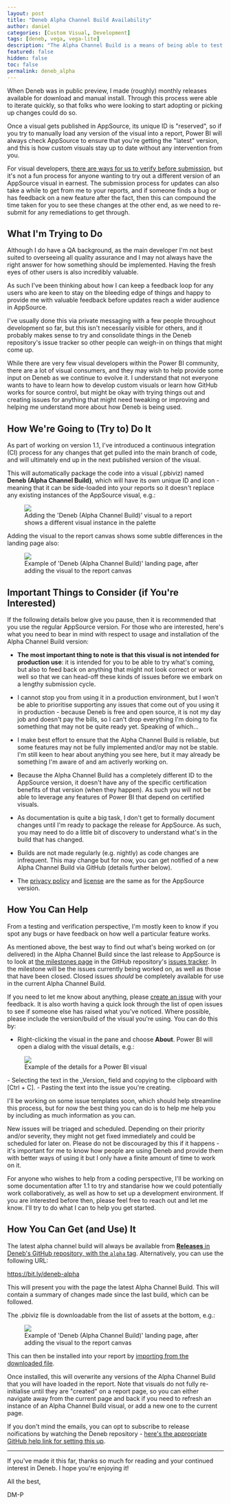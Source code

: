 ```yaml
---
layout: post
title: "Deneb Alpha Channel Build Availability"
author: daniel
categories: [Custom Visual, Development]
tags: [deneb, vega, vega-lite]
description: "The Alpha Channel Build is a means of being able to test and feed back on changes as soon as they are made rather than waiting for AppSource releases."
featured: false
hidden: false
toc: false
permalink: deneb_alpha
---
```


When Deneb was in public preview, I made (roughly) monthly releases available for download and manual install. Through this process were able to iterate quickly, so that folks who were looking to start adopting or picking up changes could do so.

Once a visual gets published in AppSource, its unique ID is "reserved", so if you try to manually load any version of the visual into a report, Power BI will always check AppSource to ensure that you're getting the "latest" version, and this is how custom visuals stay up to date without any intervention from you.

For visual developers, <a href="https://docs.microsoft.com/en-nz/power-bi/developer/visuals/submission-testing?WT.mc_id=DP-MVP-5003712#testing-a-new-version-of-a-published-visual" target="_blank">there are ways for us to verify before submission</a>, but it's not a fun process for anyone wanting to try out a different version of an AppSource visual in earnest. The submission process for updates can also take a while to get from me to your reports, and if someone finds a bug or has feedback on a new feature after the fact, then this can compound the time taken for you to see these changes at the other end, as we need to re-submit for any remediations to get through.

## What I'm Trying to Do

Although I do have a QA background, as the main developer I'm not best suited to overseeing all quality assurance and I may not always have the right answer for how something should be implemented. Having the fresh eyes of other users is also incredibly valuable.

As such I've been thinking about how I can keep a feedback loop for any users who are keen to stay on the bleeding edge of things and happy to provide me with valuable feedback before updates reach a wider audience in AppSource.

I've usually done this via private messaging with a few people throughout development so far, but this isn't necessarily visible for others, and it probably makes sense to try and consolidate things in the Deneb repository's issue tracker so other people can weigh-in on things that might come up.

While there are very few visual developers within the Power BI community, there are a lot of visual consumers, and they may wish to help provide some input on Deneb as we continue to evolve it. I understand that not everyone wants to have to learn how to develop custom visuals or learn how GitHub works for source control, but might be okay with trying things out and creating issues for anything that might need tweaking or improving and helping me understand more about how Deneb is being used.

## How We're Going to (Try to) Do It

As part of working on version 1.1, I've introduced a continuous integration (CI) process for any changes that get pulled into the main branch of code, and will ultimately end up in the next published version of the visual.

This will automatically package the code into a visual (.pbiviz) named **Deneb (Alpha Channel Build)**, which will have its own unique ID and icon - meaning that it can be side-loaded into your reports so it doesn't replace any existing instances of the AppSource visual, e.g.:

<div class="text-center">
    <figure class="figure">
        <img src="/assets/images/deneb/deneb-alpha-channel-icon.png" class="figure-img img-fluid rounded">
        <figcaption class="figure-caption">Adding the 'Deneb (Alpha Channel Build)' visual to a report shows a different visual instance in the palette</figcaption>
    </figure>
</div>

Adding the visual to the report canvas shows some subtle differences in the landing page also:

<div class="text-center">
    <figure class="figure">
        <img src="/assets/images/deneb/deneb-alpha-channel-landing.png" class="figure-img img-fluid rounded">
        <figcaption class="figure-caption">Example of 'Deneb (Alpha Channel Build)' landing page, after adding the visual to the report canvas</figcaption>
    </figure>
</div>

## Important Things to Consider (if You're Interested)

If the following details below give you pause, then it is recommended that you use the regular AppSource version. For those who are interested, here's what you need to bear in mind with respect to usage and installation of the Alpha Channel Build version:

- **The most important thing to note is that this visual is not intended for production use**: it is intended for you to be able to try what's coming, but also to feed back on anything that might not look correct or work well so that we can head-off these kinds of issues before we embark on a lengthy submission cycle.

- I cannot stop you from using it in a production environment, but I won't be able to prioritise supporting any issues that come out of you using it in production - because Deneb is free and open source, it is not my day job and doesn't pay the bills, so I can't drop everything I'm doing to fix something that may not be quite ready yet. Speaking of which...

- I make best effort to ensure that the Alpha Channel Build is reliable, but some features may not be fully implemented and/or may not be stable. I'm still keen to hear about anything you see here, but it may already be something I'm aware of and am activerly working on.

- Because the Alpha Channel Build has a completely different ID to the AppSource version, it doesn't have any of the specific certification benefits of that version (when they happen). As such you will not be able to leverage any features of Power BI that depend on certified visuals.

- As documentation is quite a big task, I don't get to formally document changes until I'm ready to package the release for AppSource. As such, you may need to do a little bit of discovery to understand what's in the build that has changed.

- Builds are not made regularly (e.g. nightly) as code changes are infrequent. This may change but for now, you can get notified of a new Alpha Channel Build via GitHub (details further below).

- The <a href="https://deneb-viz.github.io/privacy-policy" target="_blank">privacy policy</a> and <a href="https://github.com/deneb-viz/deneb/blob/main/LICENSE" target="_blank">license</a> are the same as for the AppSource version.

## How You Can Help

From a testing and verification perspective, I'm mostly keen to know if you spot any bugs or have feedback on how well a particular feature works.

As mentioned above, the best way to find out what's being worked on (or delivered) in the Alpha Channel Build since the last release to AppSource is to look at <a href="https://github.com/deneb-viz/deneb/milestones" target="_blank">the milestones page</a> in the GitHub repository's <a href="https://github.com/deneb-viz/deneb/issues" target="_blank">issues tracker</a>. In the milestone will be the issues currently being worked on, as well as those that have been closed. Closed issues _should_ be completely available for use in the current Alpha Channel Build.

If you need to let me know about anything, please <a href="https://github.com/deneb-viz/deneb/issues" target="_blank">create an issue</a> with your feedback. It is also worth having a quick look through the list of open issues to see if someone else has raised what you've noticed. Where possible, please include the version/build of the visual you're using. You can do this by:

- Right-clicking the visual in the pane and choose **About**. Power BI will open a dialog with the visual details, e.g.:
<div class="text-center">
    <figure class="figure">
        <img src="/assets/images/deneb/deneb-alpha-channel-about-dialog.png" class="figure-img img-fluid rounded">
        <figcaption class="figure-caption">Example of the details for a Power BI visual</figcaption>
    </figure>
</div>
- Selecting the text in the _Version_ field and copying to the clipboard with [Ctrl + C].
- Pasting the text into the issue you're creating.

I'll be working on some issue templates soon, which should help streamline this process, but for now the best thing you can do is to help me help you by including as much information as you can.

New issues will be triaged and scheduled. Depending on their priority and/or severity, they might not get fixed immediately and could be scheduled for later on. Please do not be discouraged by this if it happens - it's important for me to know how people are using Deneb and provide them with better ways of using it but I only have a finite amount of time to work on it.

For anyone who wishes to help from a coding perspective, I'll be working on some documentation after 1.1 to try and standarise how we could potentially work collaboratively, as well as how to set up a development environment. If you are interested before then, please feel free to reach out and let me know. I'll try to do what I can to help you get started.

## How You Can Get (and Use) It

The latest alpha channel build will always be available from <a href="https://github.com/deneb-viz/deneb/tree/alpha" target="_blank">**Releases** in Deneb's GitHub repository, with the `alpha` tag</a>. Alternatively, you can use the following URL:

<a href="https://bit.ly/deneb-alpha" target="_blank">https://bit.ly/deneb-alpha</a>

This will present you with the page the latest Alpha Channel Build. This will contain a summary of changes made since the last build, which can be followed.

The .pbiviz file is downloadable from the list of assets at the bottom, e.g.:

<div class="text-center">
    <figure class="figure">
        <img src="/assets/images/deneb/deneb-alpha-channel-release-page.png" class="figure-img img-fluid rounded">
        <figcaption class="figure-caption">Example of 'Deneb (Alpha Channel Build)' landing page, after adding the visual to the report canvas</figcaption>
    </figure>
</div>

This can then be installed into your report by <a href="https://docs.microsoft.com/en-us/power-bi/developer/visuals/power-bi-custom-visuals?WT.mc_id=DP-MVP-5003712#custom-visual-files" target="_blank">importing from the downloaded file</a>.

Once installed, this will overwrite any versions of the Alpha Channel Build that you will have loaded in the report. Note that visuals do not fully re-initialise until they are "created" on a report page, so you can either navigate away from the current page and back if you need to refresh an instance of an Alpha Channel Build visual, or add a new one to the current page.

If you don't mind the emails, you can opt to subscribe to release noifications by watching the Deneb repository - <a href = "https://docs.github.com/en/account-and-profile/managing-subscriptions-and-notifications-on-github/setting-up-notifications/about-notifications" target="_blank">here's the appropriate GitHub help link for setting this up</a>.

---

If you've made it this far, thanks so much for reading and your continued interest in Deneb. I hope you're enjoying it!

All the best,

DM-P
